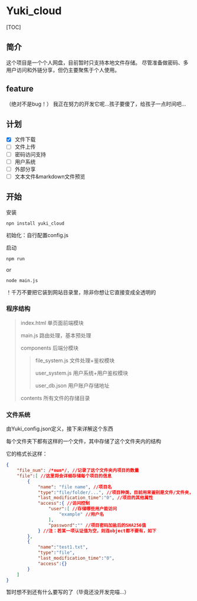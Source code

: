 # Yuki_cloud

[TOC]

## 简介

这个项目是一个个人网盘，目前暂时只支持本地文件存储。
尽管准备做密码、多用户访问和外链分享，但仍主要聚焦于个人使用。

## feature

（绝对不是bug！）
我正在努力的开发它呢...孩子要傻了，给孩子一点时间吧...

## 计划

- [x] 文件下载
- [ ] 文件上传
- [ ] 密码访问支持
- [ ] 用户系统
- [ ] 外部分享
- [ ] 文本文件&markdown文件预览

## 开始

安装
```shell
npn install yuki_cloud
```

初始化：自行配置config.js

启动
```shell
npm run
```
or
```shell
node main.js
```

！千万不要把它装到网站目录里，除非你想让它直接变成全透明的

### 程序结构


> index.html 单页面前端模块
> 
> main.js 路由处理，基本预处理
> 
> components 后端分模块
> > file_system.js 文件处理+鉴权模块 
> >
> > user_system.js 用户系统+用户鉴权模块
> >
> > user_db.json 用户账户存储地址
>
> contents 所有文件的存储目录

### 文件系统

由Yuki_config.json定义，接下来详解这个东西

每个文件夹下都有这样的一个文件，其中存储了这个文件夹内的结构

它的格式长这样：

```json
{
    "file_num": /*num*/, //记录了这个文件夹内项目的数量
    "file":[ //这里将会详细存储每个项目的信息
        {
            "name": "file name", //项目名
            "type":"file/folder/...", //项目种类，目前用来鉴别是文件/文件夹，接下来有些功能可能会依托于此
            "last_modification_time":"0", //项目的其他属性
            "access":{ //访问控制
                "user":[ //存储哪些用户能访问
                    "example" //用户名
                ],
                "password":"" //项目密码加盐后的SHA256值
            } //注：若某一项认证值为空，则连object都不要有，如下
        },
        {
            "name":"test1.txt",
            "type":"file",
            "last_modification_time":"0",
            "access":{}
        }
    ]
}
```

暂时想不到还有什么要写的了（毕竟还没开发完喵...）